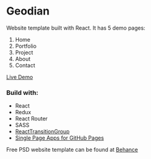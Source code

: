 # Geodian

Website template built with React. It has 5 demo pages:
 1. Home
 2. Portfolio
 3. Project
 4. About
 5. Contact

[Live Demo](https://geodian.asmarenas.pl/)

### Build with:
* React
* Redux
* React Router
* SASS
* [ReactTransitionGroup](https://reactcommunity.org/react-transition-group/)
* [Single Page Apps for GitHub Pages](https://github.com/rafrex/spa-github-pages)


Free PSD  website template can be found at [Behance](https://www.behance.net/gallery/47690649/Geodian-Free-Portfolio-Resume-Website-Template)